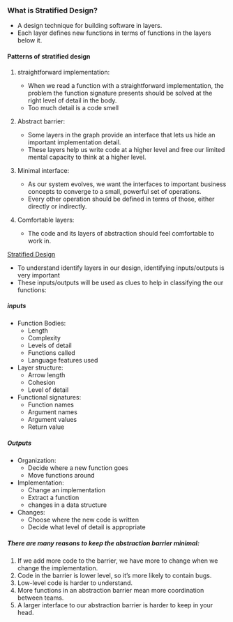 ### What is Stratified Design?
- A design technique for building software in layers.
- Each layer defines new functions in terms of functions in the layers below it.
  
#### Patterns of stratified design
1. straightforward implementation:
    - When we read a function with a straightforward implementation, the problem the function signature presents should be solved at the right level of detail in the body.
    - Too much detail is a code smell

2. Abstract barrier:
    - Some layers in the graph provide an interface that lets us hide an important implementation detail.
    - These layers help us write code at a higher level and free our limited mental capacity to think at a higher level.

3. Minimal interface:
    - As our system evolves, we want the interfaces to important business concepts to converge to a small, powerful set of operations.
    - Every other operation should be defined in terms of those, either directly or indirectly.

4. Comfortable layers:
    - The code and its layers of abstraction should feel comfortable to work in.

[Stratified Design](./stratified-design.png)

- To understand identify layers in our design, identifying inputs/outputs is very important
- These inputs/outputs will be used as clues to help in classifying the our functions:

##### inputs
- Function Bodies:
    - Length
    - Complexity
    - Levels of detail
    - Functions called
    - Language features used
- Layer structure:
    - Arrow length
    - Cohesion
    - Level of detail
- Functional signatures:
    - Function names
    - Argument names
    - Argument values
    - Return value

##### Outputs
- Organization:
    - Decide where a new function goes
    - Move functions around
- Implementation:
    - Change an implementation
    - Extract a function
    - changes in a data structure
- Changes:
    - Choose where the new code is written
    - Decide what level of detail is appropriate

##### There are many reasons to keep the abstraction barrier minimal:
1. If we add more code to the barrier, we have more to change when we change the implementation.
2. Code in the barrier is lower level, so it’s more likely to contain bugs.
3. Low-level code is harder to understand.
4. More functions in an abstraction barrier mean more coordination between teams.
5. A larger interface to our abstraction barrier is harder to keep in your head.
